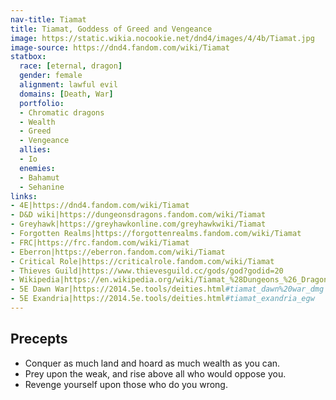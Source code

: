 ```yaml
---
nav-title: Tiamat
title: Tiamat, Goddess of Greed and Vengeance
image: https://static.wikia.nocookie.net/dnd4/images/4/4b/Tiamat.jpg
image-source: https://dnd4.fandom.com/wiki/Tiamat
statbox:
  race: [eternal, dragon]
  gender: female
  alignment: lawful evil
  domains: [Death, War]
  portfolio:
  - Chromatic dragons
  - Wealth
  - Greed
  - Vengeance
  allies:
  - Io
  enemies:
  - Bahamut
  - Sehanine
links:
- 4E|https://dnd4.fandom.com/wiki/Tiamat
- D&D wiki|https://dungeonsdragons.fandom.com/wiki/Tiamat
- Greyhawk|https://greyhawkonline.com/greyhawkwiki/Tiamat
- Forgotten Realms|https://forgottenrealms.fandom.com/wiki/Tiamat
- FRC|https://frc.fandom.com/wiki/Tiamat
- Eberron|https://eberron.fandom.com/wiki/Tiamat
- Critical Role|https://criticalrole.fandom.com/wiki/Tiamat
- Thieves Guild|https://www.thievesguild.cc/gods/god?godid=20
- Wikipedia|https://en.wikipedia.org/wiki/Tiamat_%28Dungeons_%26_Dragons%29
- 5E Dawn War|https://2014.5e.tools/deities.html#tiamat_dawn%20war_dmg
- 5E Exandria|https://2014.5e.tools/deities.html#tiamat_exandria_egw
---
```


## Precepts

* Conquer as much land and hoard as much wealth as you can.
* Prey upon the weak, and rise above all who would oppose you.
* Revenge yourself upon those who do you wrong.
